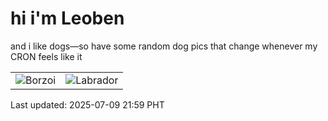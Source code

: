 # hi i'm Leoben

and i like dogs—so have some random dog pics that change whenever my CRON feels like it

|  |  |
|--------|----------|
| ![Borzoi](https://random-dog-vercel.vercel.app/api/random-borzoi?v=1752069554) | ![Labrador](https://random-dog-vercel.vercel.app/api/random-labrador?v=1752069554) |

Last updated: 2025-07-09 21:59 PHT
